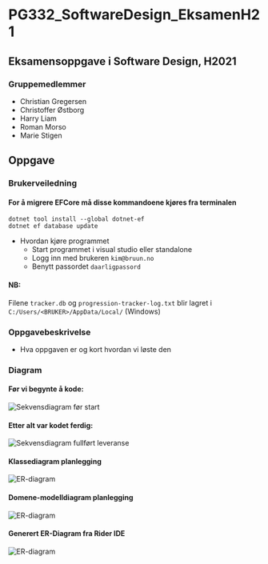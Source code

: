 # PG332_SoftwareDesign_EksamenH21

## Eksamensoppgave i Software Design, H2021

### Gruppemedlemmer
* Christian Gregersen
* Christoffer Østborg
* Harry Liam
* Roman Morso
* Marie Stigen

## Oppgave

### Brukerveiledning

#### For å migrere EFCore må disse kommandoene kjøres fra terminalen
`dotnet tool install --global dotnet-ef`\
`dotnet ef database update`
- Hvordan kjøre programmet
  * Start programmet i visual studio eller standalone
  * Logg inn med brukeren `kim@bruun.no`
  * Benytt passordet `daarligpassord`

#### NB:
Filene `tracker.db` og `progression-tracker-log.txt` blir lagret i `C:/Users/<BRUKER>/AppData/Local/` (Windows)

### Oppgavebeskrivelse

- Hva oppgaven er og kort hvordan vi løste den

### Diagram

#### Før vi begynte å kode:
![Sekvensdiagram før start](documentation/SequenceDiagram_under_planlegging.png)
#### Etter alt var kodet ferdig:
![Sekvensdiagram fullført leveranse](documentation/SequenceDiagram_Final-Diagram_etter_planlegging.png)
#### Klassediagram planlegging
![ER-diagram](documentation/klassediagram-planlegging.png)
#### Domene-modelldiagram planlegging
![ER-diagram](documentation/domene-modell.png)
#### Generert ER-Diagram fra Rider IDE
![ER-diagram](documentation/ER-Diagram.png)


